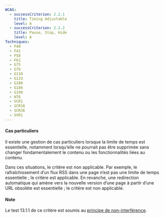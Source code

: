 ```yaml
---
WCAG:
  - successCriterion: 2.2.1
    title: Timing Adjustable
    level: A
  - successCriterion: 2.2.2
    title: Pause, Stop, Hide
    level: A
Techniques:
  - F40
  - F41
  - F58
  - F61
  - G75
  - G76
  - G110
  - G133
  - G180
  - G186
  - G198
  - H76
  - SCR1
  - SCR16
  - SCR36
  - SVR1
---
```


#### Cas particuliers

Il existe une gestion de cas particuliers lorsque la limite de temps est essentielle, notamment lorsqu’elle ne pourrait pas être supprimée sans changer fondamentalement le contenu ou les fonctionnalités liées au contenu.

Dans ces situations, le critère est non applicable. Par exemple, le rafraîchissement d’un flux RSS dans une page n’est pas une limite de temps essentielle ; le critère est applicable. En revanche, une redirection automatique qui amène vers la nouvelle version d’une page à partir d’une URL obsolète est essentielle ; le critère est non applicable.

#### Note

Le test 13.1.1 de ce critère est soumis au [principe de non-interférence](../../obligations/evaluation-conformite/#principe-de-non-interférence).
